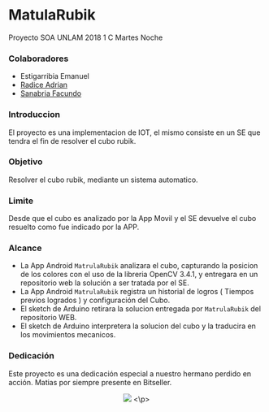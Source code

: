 # MatulaRubik
Proyecto SOA UNLAM 2018 1 C Martes Noche

### Colaboradores
- Estigarribia Emanuel
- [Radice Adrian](https://github.com/adrianRadice)
- [Sanabria Facundo](https://github.com/FockaSanabria)

### Introduccion
El proyecto es una implementacion de IOT, el mismo consiste en un SE que tendra el fin de resolver el cubo rubik. 

### Objetivo
Resolver el cubo rubik, mediante un sistema automatico.

### Limite
Desde que el cubo es analizado por la App Movil y el SE devuelve el cubo resuelto como fue indicado por la APP.

### Alcance
- La App Android `MatrulaRubik` analizara el cubo, capturando la posicion de los colores con el uso de la libreria OpenCV 3.4.1, y entregara en un repositorio web la solución a ser tratada por el SE.
- La App Android `MatrulaRubik` registra un historial de logros ( Tiempos previos logrados ) y configuración del Cubo.
- El sketch de Arduino retirara la solucion entregada por `MatrulaRubik` del repositorio WEB.
- El sketch de Arduino interpretera la solucion del cubo y la traducira en los movimientos mecanicos.


### Dedicación
Este proyecto es una dedicación especial a nuestro hermano perdido en acción. Matias por siempre presente en Bitseller.
<p align="center">
<img src="https://user-images.githubusercontent.com/31006922/39163878-f394d140-4752-11e8-821f-0f31efdf559e.png">
<\p>
